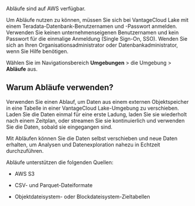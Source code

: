 Abläufe sind auf AWS verfügbar.

Um Abläufe nutzen zu können, müssen Sie sich bei VantageCloud Lake mit einem Teradata-Datenbank-Benutzernamen und -Passwort anmelden. Verwenden Sie keinen unternehmenseigenen Benutzernamen und kein Passwort für die einmalige Anmeldung (Single Sign-On, SSO). Wenden Sie sich an Ihren Organisationsadministrator oder Datenbankadministrator, wenn Sie Hilfe benötigen.

Wählen Sie im Navigationsbereich **Umgebungen** \> die Umgebung \> **Abläufe** aus.

Warum Abläufe verwenden?
------------------------

Verwenden Sie einen Ablauf, um Daten aus einem externen Objektspeicher in eine Tabelle in einer VantageCloud Lake-Umgebung zu verschieben. Laden Sie die Daten einmal für eine erste Ladung, laden Sie sie wiederholt nach einem Zeitplan, oder streamen Sie sie kontinuierlich und verwenden Sie die Daten, sobald sie eingegangen sind.

Mit Abläufen können Sie die Daten selbst verschieben und neue Daten erhalten, um Analysen und Datenexploration nahezu in Echtzeit durchzuführen.

Abläufe unterstützen die folgenden Quellen:

-   AWS S3

-   CSV- und Parquet-Dateiformate

-   Objektdateisystem- oder Blockdateisystem-Zieltabellen
